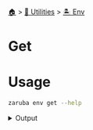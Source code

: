 <!--startTocHeader-->
[🏠](../../README.md) > [🔧 Utilities](../README.md) > [🏝️ Env](README.md)
# Get
<!--endTocHeader-->

# Usage

<!--startCode-->
```bash
zaruba env get --help
```
 
<details>
<summary>Output</summary>
 
```````
Get current environment variables as jsonMap.

You can cascade the environment variable using --prefix flag.
This is useful if you have multiple environments (e.g., dev, staging, prod)

Usage:
  zaruba env get [flags]

Examples:

> export SERVER=localhost
> export PORT=3306

> zaruba env get
{"SERVER": "localhost", "PORT": "3306"}

> export SERVER=localhost
> export STG_SERVER=stg.stalchmst.com
> export PROD_SERVER=stalchmst.com
> export PORT=3306

> zaruba env get --prefix=STG
{"SERVER": "stg.stalchmst.com", "PORT": "3306", "STG_SERVER": "stg.stalchmst.com", "PROD_SERVER": "stalchmst.com"}

> zaruba env get --prefix=PROD
{"SERVER": "stalchmst.com", "PORT": "3306", "STG_SERVER": "stg.stalchmst.com", "PROD_SERVER": "stalchmst.com"}

> zaruba env get --prefix=DEV
{"SERVER": "localhost", "PORT": "3306", "STG_SERVER": "stg.stalchmst.com", "PROD_SERVER": "stalchmst.com"}


Flags:
  -h, --help            help for get
  -p, --prefix string   environment prefix
```````
</details>
<!--endCode-->



<!--startTocSubtopic-->
<!--endTocSubtopic-->